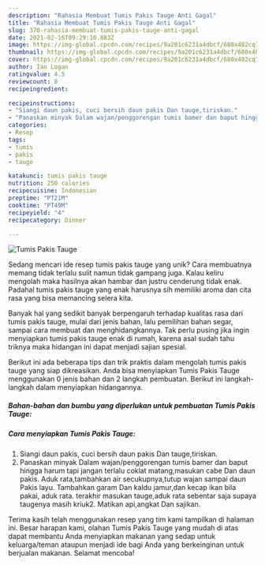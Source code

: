 ```yaml
---
description: "Rahasia Membuat Tumis Pakis Tauge Anti Gagal"
title: "Rahasia Membuat Tumis Pakis Tauge Anti Gagal"
slug: 370-rahasia-membuat-tumis-pakis-tauge-anti-gagal
date: 2021-02-16T09:29:10.883Z
image: https://img-global.cpcdn.com/recipes/9a201c6231a4dbcf/680x482cq70/tumis-pakis-tauge-foto-resep-utama.jpg
thumbnail: https://img-global.cpcdn.com/recipes/9a201c6231a4dbcf/680x482cq70/tumis-pakis-tauge-foto-resep-utama.jpg
cover: https://img-global.cpcdn.com/recipes/9a201c6231a4dbcf/680x482cq70/tumis-pakis-tauge-foto-resep-utama.jpg
author: Ian Logan
ratingvalue: 4.5
reviewcount: 8
recipeingredient:

recipeinstructions:
- "Siangi daun pakis, cuci bersih daun pakis Dan tauge,tiriskan."
- "Panaskan minyak Dalam wajan/penggorengan tumis bamer dan baput hingga harum tapi jangan terlalu coklat matang,masukan cabe Dan daun pakis. Aduk rata,tambahkan air secukupnya,tutup wajan sampai daun Pakis layu. Tambahkan garam Dan kaldu jamur,dan kecap ikan bila pakai, aduk rata. terakhir masukan tauge,aduk rata sebentar saja supaya taugenya masih kriuk2. Matikan api,angkat Dan sajikan."
categories:
- Resep
tags:
- tumis
- pakis
- tauge

katakunci: tumis pakis tauge 
nutrition: 250 calories
recipecuisine: Indonesian
preptime: "PT21M"
cooktime: "PT49M"
recipeyield: "4"
recipecategory: Dinner

---
```



![Tumis Pakis Tauge](https://img-global.cpcdn.com/recipes/9a201c6231a4dbcf/680x482cq70/tumis-pakis-tauge-foto-resep-utama.jpg)

Sedang mencari ide resep tumis pakis tauge yang unik? Cara membuatnya memang tidak terlalu sulit namun tidak gampang juga. Kalau keliru mengolah maka hasilnya akan hambar dan justru cenderung tidak enak. Padahal tumis pakis tauge yang enak harusnya sih memiliki aroma dan cita rasa yang bisa memancing selera kita.

Banyak hal yang sedikit banyak berpengaruh terhadap kualitas rasa dari tumis pakis tauge, mulai dari jenis bahan, lalu pemilihan bahan segar, sampai cara membuat dan menghidangkannya. Tak perlu pusing jika ingin menyiapkan tumis pakis tauge enak di rumah, karena asal sudah tahu triknya maka hidangan ini dapat menjadi sajian spesial.




Berikut ini ada beberapa tips dan trik praktis dalam mengolah tumis pakis tauge yang siap dikreasikan. Anda bisa menyiapkan Tumis Pakis Tauge menggunakan 0 jenis bahan dan 2 langkah pembuatan. Berikut ini langkah-langkah dalam menyiapkan hidangannya.

<!--inarticleads1-->

##### Bahan-bahan dan bumbu yang diperlukan untuk pembuatan Tumis Pakis Tauge:





<!--inarticleads2-->

##### Cara menyiapkan Tumis Pakis Tauge:

1. Siangi daun pakis, cuci bersih daun pakis Dan tauge,tiriskan.
1. Panaskan minyak Dalam wajan/penggorengan tumis bamer dan baput hingga harum tapi jangan terlalu coklat matang,masukan cabe Dan daun pakis. Aduk rata,tambahkan air secukupnya,tutup wajan sampai daun Pakis layu. Tambahkan garam Dan kaldu jamur,dan kecap ikan bila pakai, aduk rata. terakhir masukan tauge,aduk rata sebentar saja supaya taugenya masih kriuk2. Matikan api,angkat Dan sajikan.




Terima kasih telah menggunakan resep yang tim kami tampilkan di halaman ini. Besar harapan kami, olahan Tumis Pakis Tauge yang mudah di atas dapat membantu Anda menyiapkan makanan yang sedap untuk keluarga/teman ataupun menjadi ide bagi Anda yang berkeinginan untuk berjualan makanan. Selamat mencoba!
